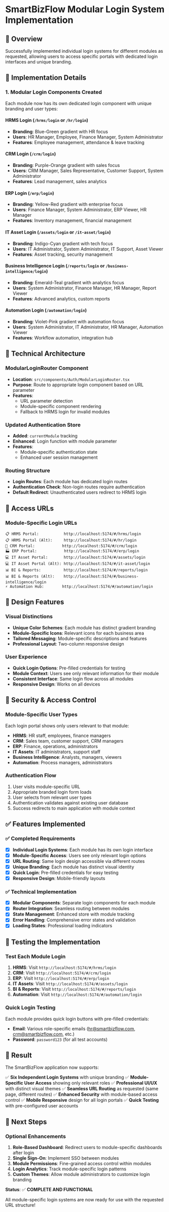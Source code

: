 # SmartBizFlow Modular Login System Implementation

## 🎯 **Overview**
Successfully implemented individual login systems for different modules as requested, allowing users to access specific portals with dedicated login interfaces and unique branding.

## 🚀 **Implementation Details**

### **1. Modular Login Components Created**
Each module now has its own dedicated login component with unique branding and user types:

#### **HRMS Login** (`/hrms/login` or `/hr/login`)
- **Branding**: Blue-Green gradient with HR focus
- **Users**: HR Manager, Employee, Finance Manager, System Administrator
- **Features**: Employee management, attendance & leave tracking

#### **CRM Login** (`/crm/login`)
- **Branding**: Purple-Orange gradient with sales focus
- **Users**: CRM Manager, Sales Representative, Customer Support, System Administrator
- **Features**: Lead management, sales analytics

#### **ERP Login** (`/erp/login`)
- **Branding**: Yellow-Red gradient with enterprise focus
- **Users**: Finance Manager, System Administrator, ERP Viewer, HR Manager
- **Features**: Inventory management, financial management

#### **IT Asset Login** (`/assets/login` or `/it-asset/login`)
- **Branding**: Indigo-Cyan gradient with tech focus
- **Users**: IT Administrator, System Administrator, IT Support, Asset Viewer
- **Features**: Asset tracking, security management

#### **Business Intelligence Login** (`/reports/login` or `/business-intelligence/login`)
- **Branding**: Emerald-Teal gradient with analytics focus
- **Users**: System Administrator, Finance Manager, HR Manager, Report Viewer
- **Features**: Advanced analytics, custom reports

#### **Automation Login** (`/automation/login`)
- **Branding**: Violet-Pink gradient with automation focus
- **Users**: System Administrator, IT Administrator, HR Manager, Automation Viewer
- **Features**: Workflow automation, integration hub

## 🔧 **Technical Architecture**

### **ModularLoginRouter Component**
- **Location**: `src/components/Auth/ModularLoginRouter.tsx`
- **Purpose**: Route to appropriate login component based on URL parameter
- **Features**: 
  - URL parameter detection
  - Module-specific component rendering
  - Fallback to HRMS login for invalid modules

### **Updated Authentication Store**
- **Added**: `currentModule` tracking
- **Enhanced**: Login function with module parameter
- **Features**:
  - Module-specific authentication state
  - Enhanced user session management

### **Routing Structure**
- **Login Routes**: Each module has dedicated login routes
- **Authentication Check**: Non-login routes require authentication
- **Default Redirect**: Unauthenticated users redirect to HRMS login

## 📱 **Access URLs**

### **Module-Specific Login URLs**
```
📋 HRMS Portal:           http://localhost:5174/#/hrms/login
📋 HRMS Portal (Alt):     http://localhost:5174/#/hr/login
🎯 CRM Portal:            http://localhost:5174/#/crm/login
🏭 ERP Portal:            http://localhost:5174/#/erp/login
💻 IT Asset Portal:       http://localhost:5174/#/assets/login
💻 IT Asset Portal (Alt): http://localhost:5174/#/it-asset/login
📊 BI & Reports:          http://localhost:5174/#/reports/login
📊 BI & Reports (Alt):    http://localhost:5174/#/business-intelligence/login
⚡ Automation Hub:        http://localhost:5174/#/automation/login
```

## 🎨 **Design Features**

### **Visual Distinctions**
- **Unique Color Schemes**: Each module has distinct gradient branding
- **Module-Specific Icons**: Relevant icons for each business area
- **Tailored Messaging**: Module-specific descriptions and features
- **Professional Layout**: Two-column responsive design

### **User Experience**
- **Quick Login Options**: Pre-filled credentials for testing
- **Module Context**: Users see only relevant information for their module
- **Consistent Interface**: Same login flow across all modules
- **Responsive Design**: Works on all devices

## 🔐 **Security & Access Control**

### **Module-Specific User Types**
Each login portal shows only users relevant to that module:

- **HRMS**: HR staff, employees, finance managers
- **CRM**: Sales team, customer support, CRM managers
- **ERP**: Finance, operations, administrators
- **IT Assets**: IT administrators, support staff
- **Business Intelligence**: Analysts, managers, viewers
- **Automation**: Process managers, administrators

### **Authentication Flow**
1. User visits module-specific URL
2. Appropriate branded login form loads
3. User selects from relevant user types
4. Authentication validates against existing user database
5. Success redirects to main application with module context

## ✅ **Features Implemented**

### **✅ Completed Requirements**
- [x] **Individual Login Systems**: Each module has its own login interface
- [x] **Module-Specific Access**: Users see only relevant login options
- [x] **URL Routing**: Same login design accessible via different routes
- [x] **Unique Branding**: Each module has distinct visual identity
- [x] **Quick Login**: Pre-filled credentials for easy testing
- [x] **Responsive Design**: Mobile-friendly layouts

### **✅ Technical Implementation**
- [x] **Modular Components**: Separate login components for each module
- [x] **Router Integration**: Seamless routing between modules
- [x] **State Management**: Enhanced store with module tracking
- [x] **Error Handling**: Comprehensive error states and validation
- [x] **Loading States**: Professional loading indicators

## 🧪 **Testing the Implementation**

### **Test Each Module Login**
1. **HRMS**: Visit `http://localhost:5174/#/hrms/login`
2. **CRM**: Visit `http://localhost:5174/#/crm/login`
3. **ERP**: Visit `http://localhost:5174/#/erp/login`
4. **IT Assets**: Visit `http://localhost:5174/#/assets/login`
5. **BI & Reports**: Visit `http://localhost:5174/#/reports/login`
6. **Automation**: Visit `http://localhost:5174/#/automation/login`

### **Quick Login Testing**
Each module provides quick login buttons with pre-filled credentials:
- **Email**: Various role-specific emails (hr@smartbizflow.com, crm@smartbizflow.com, etc.)
- **Password**: `password123` (for all test accounts)

## 🎉 **Result**

The SmartBizFlow application now supports:

✅ **Six Independent Login Systems** with unique branding
✅ **Module-Specific User Access** showing only relevant roles
✅ **Professional UI/UX** with distinct visual themes
✅ **Seamless URL Routing** as requested (same page, different routes)
✅ **Enhanced Security** with module-based access control
✅ **Mobile Responsive** design for all login portals
✅ **Quick Testing** with pre-configured user accounts

## 🚀 **Next Steps**

### **Optional Enhancements**
1. **Role-Based Dashboard**: Redirect users to module-specific dashboards after login
2. **Single Sign-On**: Implement SSO between modules
3. **Module Permissions**: Fine-grained access control within modules
4. **Login Analytics**: Track module-specific login patterns
5. **Custom Themes**: Allow module administrators to customize login branding

**Status**: ✅ **COMPLETE AND FUNCTIONAL**

All module-specific login systems are now ready for use with the requested URL structure!